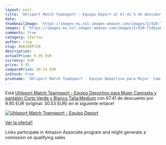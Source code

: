 ```yaml
---
layout: post
title: 'Uhlsport Match Teamsport - Equipo Deport al 67.41 % de descuento'
date: 
thumbnailImage: 'https://images-eu.ssl-images-amazon.com/images/I/410-TidEyeL._SL200_.jpg'
images: [ 'https://images-eu.ssl-images-amazon.com/images/I/410-TidEyeL._SL200_.jpg' ]
comments: true
category: ofertas
author: ring
slug: B00J90PJ58
description:
actualPrice: 9.95 EUR
currency: EUR
price: 9.95
comparePrice: 30.53 EUR
inStock: true
prodname: 'Uhlsport Match Teamsport - Equipo Deportivo para Mujer  Camiseta y pantalón Corto  Verde y Blanco Talla:Medium'
---
```


Está [Uhlsport Match Teamsport - Equipo Deportivo para Mujer  Camiseta y pantalón Corto  Verde y Blanco Talla:Medium](https://www.amazon.es/dp/B00J90PJ58/?tag=tolees-21) con 67.41 de descuento por 9.95 EUR (original: 30.53 EUR) en el siguiente enlace!

[![Uhlsport Match Teamsport - Equipo Deport](https://images-eu.ssl-images-amazon.com/images/I/410-TidEyeL._SL200_.jpg)](https://www.amazon.es/dp/B00J90PJ58/?tag=tolees-21)

[Ver la oferta!!](https://www.amazon.es/dp/B00J90PJ58/?tag=tolees-21)

Links participate in Amazon Associate program and might generate a comission on qualifying sales


